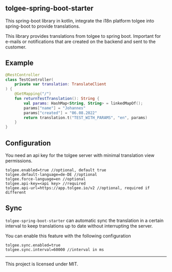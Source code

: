 ## tolgee-spring-boot-starter

This spring-boot library in kotlin, integrate the i18n platform tolgee into spring-boot to provide translations.

This library provides translations from tolgee to spring boot.
Important for e-mails or notifications that are created on the backend and sent to the customer.

## Example

```kotlin
@RestController
class TestController(
    private var translation: TranslateClient
) {
    @GetMapping("/")
    fun returnTestTranslation(): String {
        val params: HashMap<String, String> = linkedMapOf();
        params["name"] = "Johannes"
        params["created"] = "06.08.2022"
        return translation.t("TEST_WITH_PARAMS", "en", params)
    }
}
```

## Configuration

You need an api key for the tolgee server with minimal translation view permissions.

```properties
tolgee.enabled=true //optional, default true
tolgee.default-language=de-DE //optional
tolgee.force-language=en //optional
tolgee.api-key=<api key> //required
tolgee.api-url=https://app.tolgee.io/v2 //optional, required if different
```

## Sync

`tolgee-spring-boot-starter` can automatic sync the translation in a certain interval to keep translations up to date
without interrupting the server.

You can enable this feature with the following configuration

```properties
tolgee.sync.enabled=true
tolgee.sync.interval=60000 //interval in ms
```
___
This project is licensed under MIT.
